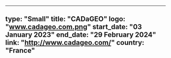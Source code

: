 
---
type: "Small"
title: "CADaGEO"
logo: "www.cadageo.com.png"
start_date: "03 January 2023"
end_date: "29 February 2024"
link: "http://www.cadageo.com/"
country: "France"
---
